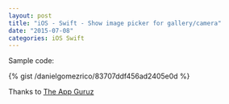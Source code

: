 ```yaml
---
layout: post
title: "iOS - Swift - Show image picker for gallery/camera"
date: "2015-07-08"
categories: iOS Swift
---
```


Sample code:

{% gist /danielgomezrico/83707ddf456ad2405e0d %}

Thanks to [The App Guruz](http://www.theappguruz.com/blog/user-interaction-camera-using-uiimagepickercontroller-swift/)
